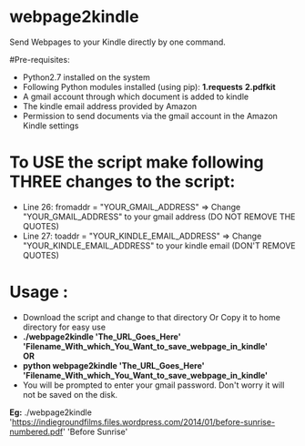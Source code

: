 # webpage2kindle
Send Webpages to your Kindle directly by one command.

#Pre-requisites:
<ul>
<li>Python2.7 installed on the system</li>
<li>Following Python modules installed (using pip): 
  <b>1.requests</b> 
  <b>2.pdfkit</b>
</li>
<li>A gmail account through which document is added to kindle</li>
<li>The kindle email address provided by Amazon</li>
<li>Permission to send documents via the gmail account in the Amazon Kindle settings</li>
</ul>

<h1>To USE the script make following <b>THREE</b> changes to the script:</h1>
<ul>
<li>Line 26: fromaddr = "YOUR_GMAIL_ADDRESS" => Change "YOUR_GMAIL_ADDRESS" to your gmail address (DO NOT REMOVE THE QUOTES)</li>

<li>Line 27: toaddr = "YOUR_KINDLE_EMAIL_ADDRESS" => Change "YOUR_KINDLE_EMAIL_ADDRESS" to your kindle email (DON'T REMOVE QUOTES)</li>

</ul>

# Usage :
<ul>
<li>Download the script and change to that directory Or Copy it to home directory for easy use</li>
<li><b>./webpage2kindle 'The_URL_Goes_Here' 'Filename_With_which_You_Want_to_save_webpage_in_kindle'</b></li>
<b>OR</b>
<li> <b>python webpage2kindle 'The_URL_Goes_Here' 'Filename_With_which_You_Want_to_save_webpage_in_kindle'</b></li>
<li> You will be prompted to enter your gmail password. Don't worry it will not be saved on the disk.</li>
</ul>

<b>Eg:</b>
./webpage2kindle 'https://indiegroundfilms.files.wordpress.com/2014/01/before-sunrise-numbered.pdf' 'Before Sunrise'
